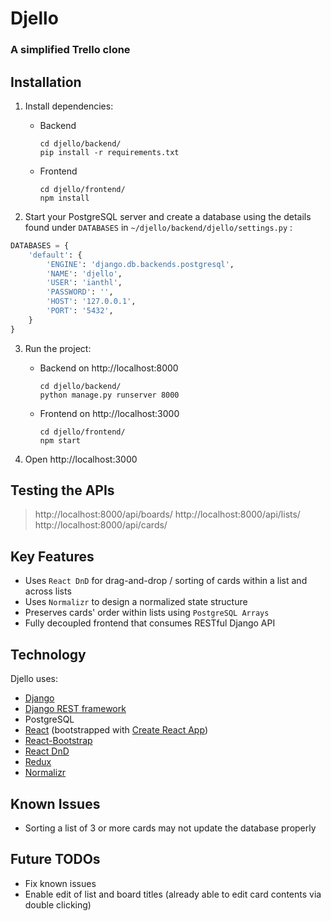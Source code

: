 # Djello
### A simplified Trello clone

## Installation
1. Install dependencies:
    * Backend
      ```
      cd djello/backend/
      pip install -r requirements.txt
      ```

    * Frontend
      ```
      cd djello/frontend/
      npm install
      ```  
2. Start your PostgreSQL server and create a database using the details found under `DATABASES` in `~/djello/backend/djello/settings.py` :
```python
DATABASES = {
    'default': {
        'ENGINE': 'django.db.backends.postgresql',
        'NAME': 'djello',
        'USER': 'ianthl',
        'PASSWORD': '',
        'HOST': '127.0.0.1',
        'PORT': '5432',
    }
}
```
3. Run the project:
    * Backend on http://localhost:8000
      ```
      cd djello/backend/
      python manage.py runserver 8000
      ```

    * Frontend on http://localhost:3000
      ```
      cd djello/frontend/
      npm start
      ```  
4. Open http://localhost:3000

## Testing the APIs
> http://localhost:8000/api/boards/
> http://localhost:8000/api/lists/
> http://localhost:8000/api/cards/

## Key Features
* Uses `React DnD` for drag-and-drop / sorting of cards within a list and across lists
* Uses `Normalizr` to design a normalized state structure
* Preserves cards' order within lists using `PostgreSQL Arrays`
* Fully decoupled frontend that consumes RESTful Django API

## Technology
Djello uses:
* [Django](https://github.com/django/django)
* [Django REST framework](https://github.com/encode/django-rest-framework)
* PostgreSQL
* [React](https://github.com/facebook/react) (bootstrapped with [Create React App](https://github.com/facebook/create-react-app))
* [React-Bootstrap](https://github.com/react-bootstrap/react-bootstrap)
* [React DnD](https://github.com/react-dnd/react-dnd)
* [Redux](https://github.com/reduxjs/redux)
* [Normalizr](https://github.com/paularmstrong/normalizr)

## Known Issues
* Sorting a list of 3 or more cards may not update the database properly

## Future TODOs
* Fix known issues
* Enable edit of list and board titles (already able to edit card contents via double clicking)